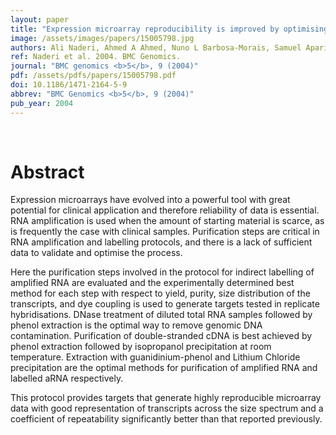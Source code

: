 ```yaml
---
layout: paper
title: "Expression microarray reproducibility is improved by optimising purification steps in RNA amplification and labelling."
image: /assets/images/papers/15005798.jpg
authors: Ali Naderi, Ahmed A Ahmed, Nuno L Barbosa-Morais, Samuel Aparicio, James D Brenton, Carlos Caldas
ref: Naderi et al. 2004. BMC Genomics.
journal: "BMC genomics <b>5</b>, 9 (2004)"
pdf: /assets/pdfs/papers/15005798.pdf
doi: 10.1186/1471-2164-5-9
abbrev: "BMC Genomics <b>5</b>, 9 (2004)"
pub_year: 2004
---
```


<br />
<div data-badge-popover="right" data-badge-type="donut" data-pmid="15005798" data-hide-no-mentions="true" class="altmetric-embed"></div>

# Abstract

Expression microarrays have evolved into a powerful tool with great potential for clinical application and therefore reliability of data is essential. RNA amplification is used when the amount of starting material is scarce, as is frequently the case with clinical samples. Purification steps are critical in RNA amplification and labelling protocols, and there is a lack of sufficient data to validate and optimise the process.

Here the purification steps involved in the protocol for indirect labelling of amplified RNA are evaluated and the experimentally determined best method for each step with respect to yield, purity, size distribution of the transcripts, and dye coupling is used to generate targets tested in replicate hybridisations. DNase treatment of diluted total RNA samples followed by phenol extraction is the optimal way to remove genomic DNA contamination. Purification of double-stranded cDNA is best achieved by phenol extraction followed by isopropanol precipitation at room temperature. Extraction with guanidinium-phenol and Lithium Chloride precipitation are the optimal methods for purification of amplified RNA and labelled aRNA respectively.

This protocol provides targets that generate highly reproducible microarray data with good representation of transcripts across the size spectrum and a coefficient of repeatability significantly better than that reported previously.

